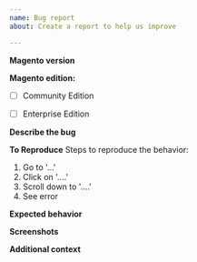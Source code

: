 ```yaml
---
name: Bug report
about: Create a report to help us improve

---
```


**Magento version**
<!-- E.g.: Version 2.3.2 -->

**Magento edition:**

 - [ ] Community Edition

 - [ ] Enterprise Edition


**Describe the bug**
<!-- A clear and concise description of what the bug is. -->

**To Reproduce**
Steps to reproduce the behavior:
1. Go to '...'
2. Click on '....'
3. Scroll down to '....'
4. See error

**Expected behavior**
<!-- A clear and concise description of what you expected to happen. -->

**Screenshots**
<!-- If applicable, add screenshots to help explain your problem. -->

**Additional context**
<!-- Add any other context about the problem here. -->
